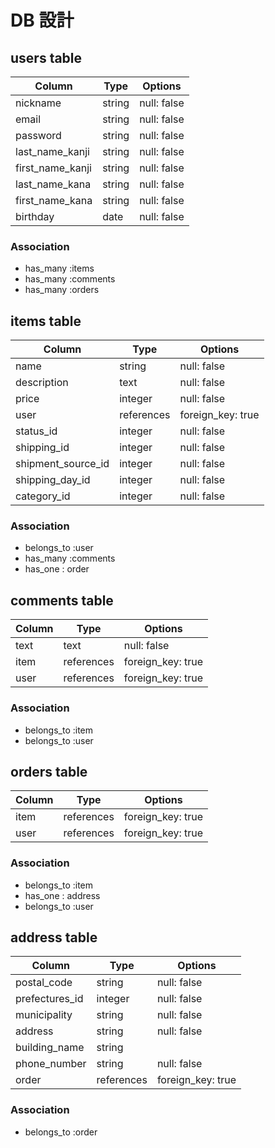 # DB 設計

## users table

| Column             | Type                | Options                 |
|--------------------|---------------------|-------------------------|
| nickname           | string              | null: false             |
| email              | string              | null: false             |
| password           | string              | null: false             |
| last_name_kanji    | string              | null: false             |
| first_name_kanji   | string              | null: false             |
| last_name_kana     | string              | null: false             |
| first_name_kana    | string              | null: false             |
| birthday           | date                | null: false             |


### Association

* has_many :items
* has_many :comments
* has_many :orders

## items table

| Column                              | Type       | Options           |
|-------------------------------------|------------|-------------------|
| name                                | string     | null: false       |
| description                         | text       | null: false       |
| price                               | integer    | null: false       |
| user                                | references | foreign_key: true |
| status_id                           | integer    | null: false       |
| shipping_id                         | integer    | null: false       |
| shipment_source_id                  | integer    | null: false       |
| shipping_day_id                     | integer    | null: false       |
| category_id                         | integer    | null: false       |

### Association

- belongs_to :user
- has_many :comments
- has_one : order

## comments table

| Column      | Type       | Options           |
|-------------|------------|-------------------|
| text        | text       | null: false       |
| item        | references | foreign_key: true |
| user        | references | foreign_key: true |

### Association

- belongs_to :item
- belongs_to :user

## orders table

| Column           | Type       | Options           |
|------------------|------------|-------------------|
| item             | references | foreign_key: true |
| user             | references | foreign_key: true |

### Association

- belongs_to :item
- has_one : address
- belongs_to :user

## address table

| Column         | Type       | Options           |
|----------------|------------|-------------------|
| postal_code    | string     | null: false       |
| prefectures_id | integer    | null: false       |
| municipality   | string     | null: false       |
| address        | string     | null: false       |
| building_name  | string     |                   |
| phone_number   | string     | null: false       |
| order          | references | foreign_key: true |

### Association
- belongs_to :order